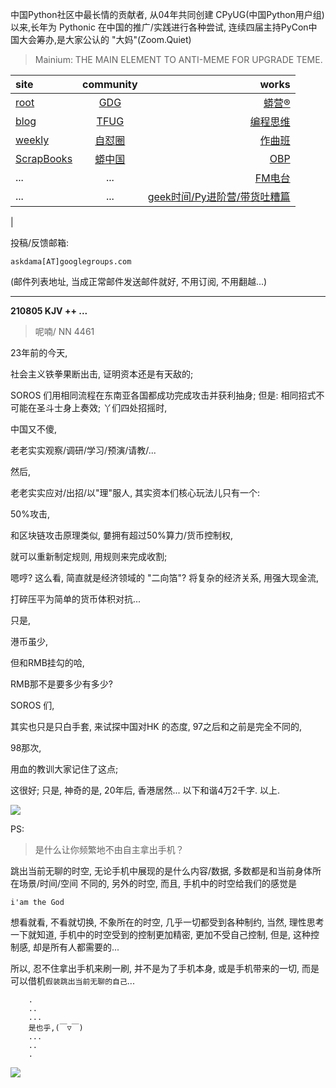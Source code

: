 中国Python社区中最长情的贡献者, 从04年共同创建 CPyUG(中国Python用户组)以来,长年为 Pythonic 在中国的推广/实践进行各种尝试, 连续四届主持PyCon中国大会筹办,是大家公认的 "大妈"(Zoom.Quiet)

> Mainium: THE MAIN ELEMENT TO ANTI-MEME FOR UPGRADE TEME.

| site | community | works |
| :-----| :----: | ----: |
| [root](http://zoomquiet.io/) | [GDG](https://blog.zhgdg.org/) | [蟒营®](https://doc.101.camp/) |
| [blog](https://blog.zoomquiet.io/pages/zoomquiet.html) | [TFUG](http://zh.tfug.world/) | [编程思维](https://py.101.camp/) |
| [weekly](http://weekly.pychina.org/) | [自怼圈](https://du.101.camp/) | [作曲班](https://mu.101.camp/) |
| [ScrapBooks](https://zoomquiet.io/collection.html) | [蟒中国](https://pychina.org/) | [OBP](https://zoomquiet.io/obp/index.html) |
| ... | ... | [FM电台](https://fm.101.camp/) |
| ... | ... | [geek时间/Py进阶营/带货吐糟篇](https://fm.101.camp/2020/geek2py-dama.html) 
 |


投稿/反馈邮箱:

    askdama[AT]googlegroups.com

(邮件列表地址, 
当成正常邮件发送邮件就好, 不用订阅, 不用翻越...)


---------------------------------------------------
**210805 KJV ++ ...**

> 呢喃/ NN 4461



23年前的今天,

社会主义铁拳果断出击,
证明资本还是有天敌的;

SOROS 们用相同流程在东南亚各国都成功完成攻击并获利抽身;
但是:
相同招式不可能在圣斗士身上奏效;
丫们四处招摇时,

中国又不傻,

老老实实观察/调研/学习/预演/请教/...

然后,

老老实实应对/出招/以"理"服人,
其实资本们核心玩法儿只有一个:

50%攻击,

和区块链攻击原理类似,
嘦拥有超过50%算力/货币控制权,

就可以重新制定规则,
用规则来完成收割;

嗯哼?
这么看,
简直就是经济领域的 "二向箔"?
将复杂的经济关系,
用强大现金流,

打碎压平为简单的货币体积对抗...

只是,

港币虽少,

但和RMB挂勾的哈,

RMB那不是要多少有多少?

SOROS 们,

其实也只是只白手套,
来试探中国对HK 的态度,
97之后和之前是完全不同的,

98那次,

用血的教训大家记住了这点;

这很好;
只是,
神奇的是,
20年后,
香港居然...
以下和谐4万2千字.
以上.​



![](https://ipic.zoomquiet.top/2021-08-04-zq42-today-card-2108.005.png)


PS:
> 是什么让你频繁地不由自主拿出手机？

跳出当前无聊的时空,
无论手机中展现的是什么内容/数据,
多数都是和当前身体所在场景/时间/空间 不同的,
另外的时空,
而且, 手机中的时空给我们的感觉是

    i'am the God

想看就看, 不看就切换,
不象所在的时空, 几乎一切都受到各种制约,
当然,
理性思考一下就知道,
手机中的时空受到的控制更加精密, 更加不受自己控制,
但是, 这种控制感,
却是所有人都需要的...

所以, 
忍不住拿出手机来刷一刷,
并不是为了手机本身, 或是手机带来的一切,
而是可以借机`假装跳出当前无聊的自己`...



```
    .
    ..
    ...
    是也乎,(￣▽￣)
    ...
    ..
    .
```


![](http://ydlj.zoomquiet.top/ipic/2021-07-10-210701DU21-zip.jpg)

